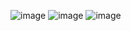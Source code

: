 ![image](https://github.com/user-attachments/assets/ddab2cbc-5f84-4931-9f06-5152bff05622)
![image](https://github.com/user-attachments/assets/6e1ae7e5-afae-43db-86ea-4b645df39eb9)
![image](https://github.com/user-attachments/assets/6114dc18-0952-447c-93e2-465411e64dce)




